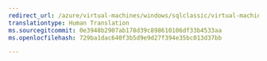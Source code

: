 ```yaml
---
redirect_url: /azure/virtual-machines/windows/sqlclassic/virtual-machines-windows-classic-sql-automated-patching
translationtype: Human Translation
ms.sourcegitcommit: 0e3948b2907ab178d39c898610106df33b4533aa
ms.openlocfilehash: 729ba1dac640f3b5d9e9d27f394e35bc013d37bb

---
```



<!--HONumber=Jan17_HO4-->


